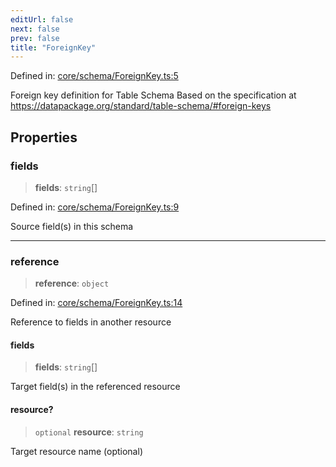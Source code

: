 ```yaml
---
editUrl: false
next: false
prev: false
title: "ForeignKey"
---
```


Defined in: [core/schema/ForeignKey.ts:5](https://github.com/datisthq/dpkit/blob/7a3ebb9422265a09d2e84e0952d10e0101139f80/core/schema/ForeignKey.ts#L5)

Foreign key definition for Table Schema
Based on the specification at https://datapackage.org/standard/table-schema/#foreign-keys

## Properties

### fields

> **fields**: `string`[]

Defined in: [core/schema/ForeignKey.ts:9](https://github.com/datisthq/dpkit/blob/7a3ebb9422265a09d2e84e0952d10e0101139f80/core/schema/ForeignKey.ts#L9)

Source field(s) in this schema

***

### reference

> **reference**: `object`

Defined in: [core/schema/ForeignKey.ts:14](https://github.com/datisthq/dpkit/blob/7a3ebb9422265a09d2e84e0952d10e0101139f80/core/schema/ForeignKey.ts#L14)

Reference to fields in another resource

#### fields

> **fields**: `string`[]

Target field(s) in the referenced resource

#### resource?

> `optional` **resource**: `string`

Target resource name (optional)

